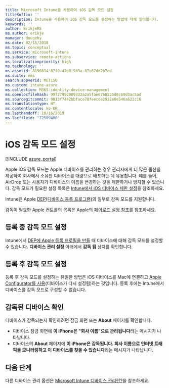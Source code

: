 ```yaml
---
title: Microsoft Intune을 사용하여 iOS 감독 모드 설정
titleSuffix: ''
description: Intune을 사용하여 iOS 감독 모드를 설정하는 방법에 대해 알아봅니다.
keywords: ''
author: ErikjeMS
ms.author: erikje
manager: dougeby
ms.date: 02/15/2018
ms.topic: conceptual
ms.service: microsoft-intune
ms.subservice: remote-actions
ms.localizationpriority: high
ms.technology: ''
ms.assetid: 8190814-07f0-42d8-9b3a-87c67dd2b7ed
ms.suite: ems
search.appverid: MET150
ms.custom: intune-azure
ms.collection: M365-identity-device-management
ms.openlocfilehash: 99f27992009332a2a5fae0768225d8c69d3ac5ad
ms.sourcegitcommit: 9013f7442bbface78feecde2922e8e546a622c16
ms.translationtype: HT
ms.contentlocale: ko-KR
ms.lasthandoff: 10/16/2019
ms.locfileid: "72509400"
---
```

# <a name="turn-on-ios-supervised-mode"></a>iOS 감독 모드 설정


[!INCLUDE [azure_portal](../includes/azure_portal.md)]

Apple iOS 감독 모드는 Apple 디바이스를 관리하는 경우 관리자에게 더 많은 옵션을 제공하여 회사에서 소유한 디바이스를 대량으로 배포하는 데 유용합니다. 예를 들어, AirDrop 또는 사용자가 디바이스의 이름을 변경하는 것을 제한하거나 방지할 수 있습니다. 감독 모드가 필요한 설정 목록은 [Intune에서 iOS 디바이스 제한 설정](../configuration/device-restrictions-ios.md)을 참조하세요.

Intune은 Apple [DEP(디바이스 등록 프로그램)](../enrollment/device-enrollment-program-enroll-ios.md)의 일부로 감독 모드를 지원합니다.

감독이 필요한 Apple 컨트롤의 목록은 Apple의 [페이로드 설정 참조](http://help.apple.com/configurator/mac/2.4/#/cad5370d089)를 참조하세요.

## <a name="turn-on-supervised-mode-during-enrollment"></a>등록 중 감독 모드 설정

Intune에서 [DEP에 Apple 등록 프로필을 만들](../enrollment/device-enrollment-program-enroll-ios.md#create-an-apple-enrollment-profile) 때 디바이스에 대해 감독 모드를 설정할 수 있습니다. **디바이스 관리 설정** 아래에서 **감독 됨** 상자를 확인합니다.

## <a name="turn-on-supervised-mode-after-enrollment"></a>등록 후 감독 모드 설정

등록 후 감독 모드를 설정하는 유일한 방법은 iOS 디바이스를 Mac에 연결하고 [Apple Configurator를 사용](../enrollment/apple-configurator-enroll-ios.md)(디바이스가 다시 설정됨)하는 것입니다. 등록 후에는 Intune에서 디바이스를 감독 모드로 구성할 수 없습니다.

## <a name="identify-a-supervised-device"></a>감독된 디바이스 확인

디바이스가 감독되는지 확인하려면 잠금 화면 또는 **About** 페이지를 확인합니다.
- 디바이스 잠금 화면에 **이 iPhone은 "회사 이름"으로 관리됩니다**라는 메시지가 나타납니다.
- 디바이스의 **About** 페이지에 **이 iPhone은 감독됩니다. 회사 이름으로 인터넷 트래픽을 모니터링하고 이 디바이스를 찾을 수 있습니다**라는 메시지가 나타납니다.

## <a name="next-steps"></a>다음 단계

다른 디바이스 관리 옵션은 [Microsoft Intune 디바이스 관리란?](device-management.md)을 참조하세요.
